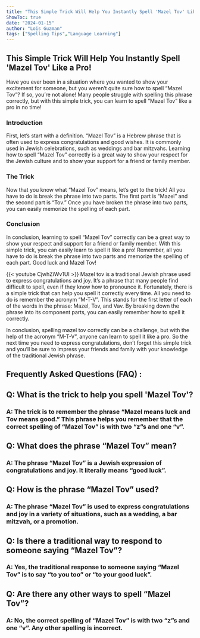 ```yaml
---
title: "This Simple Trick Will Help You Instantly Spell 'Mazel Tov' Like a Pro!"
ShowToc: true 
date: "2024-01-15"
author: "Lois Guzman" 
tags: ["Spelling Tips","Language Learning"]
---
```

## This Simple Trick Will Help You Instantly Spell 'Mazel Tov' Like a Pro!

Have you ever been in a situation where you wanted to show your excitement for someone, but you weren’t quite sure how to spell “Mazel Tov”? If so, you’re not alone! Many people struggle with spelling this phrase correctly, but with this simple trick, you can learn to spell “Mazel Tov” like a pro in no time!

### Introduction

First, let’s start with a definition. “Mazel Tov” is a Hebrew phrase that is often used to express congratulations and good wishes. It is commonly used in Jewish celebrations, such as weddings and bar mitzvahs. Learning how to spell “Mazel Tov” correctly is a great way to show your respect for the Jewish culture and to show your support for a friend or family member.

### The Trick

Now that you know what “Mazel Tov” means, let’s get to the trick! All you have to do is break the phrase into two parts. The first part is “Mazel” and the second part is “Tov.” Once you have broken the phrase into two parts, you can easily memorize the spelling of each part. 

### Conclusion

In conclusion, learning to spell “Mazel Tov” correctly can be a great way to show your respect and support for a friend or family member. With this simple trick, you can easily learn to spell it like a pro! Remember, all you have to do is break the phrase into two parts and memorize the spelling of each part. Good luck and Mazel Tov!

{{< youtube CjwhZiWv1UI >}} 
Mazel tov is a traditional Jewish phrase used to express congratulations and joy. It’s a phrase that many people find difficult to spell, even if they know how to pronounce it. Fortunately, there is a simple trick that can help you spell it correctly every time. All you need to do is remember the acronym “M-T-V”. This stands for the first letter of each of the words in the phrase: Mazel, Tov, and Vav. By breaking down the phrase into its component parts, you can easily remember how to spell it correctly.

In conclusion, spelling mazel tov correctly can be a challenge, but with the help of the acronym “M-T-V”, anyone can learn to spell it like a pro. So the next time you need to express congratulations, don’t forget this simple trick and you’ll be sure to impress your friends and family with your knowledge of the traditional Jewish phrase.

## Frequently Asked Questions (FAQ) :
<h2>Q: What is the trick to help you spell 'Mazel Tov'?</h2>

<h3>A: The trick is to remember the phrase “Mazel means luck and Tov means good.” This phrase helps you remember that the correct spelling of “Mazel Tov” is with two “z”s and one “v”.</h3>

<h2>Q: What does the phrase “Mazel Tov” mean?</h2>

<h3>A: The phrase “Mazel Tov” is a Jewish expression of congratulations and joy. It literally means “good luck”.</h3>

<h2>Q: How is the phrase “Mazel Tov” used?</h2>

<h3>A: The phrase “Mazel Tov” is used to express congratulations and joy in a variety of situations, such as a wedding, a bar mitzvah, or a promotion.</h3>

<h2>Q: Is there a traditional way to respond to someone saying “Mazel Tov”?</h2>

<h3>A: Yes, the traditional response to someone saying “Mazel Tov” is to say “to you too” or “to your good luck”.</h3>

<h2>Q: Are there any other ways to spell “Mazel Tov”?</h2>

<h3>A: No, the correct spelling of “Mazel Tov” is with two “z”s and one “v”. Any other spelling is incorrect.</h3>





